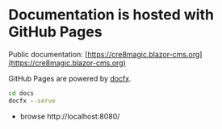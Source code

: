 ---
---

# Documentation is hosted with GitHub Pages

Public documentation: [https://cre8magic.blazor-cms.org](https://cre8magic.blazor-cms.org)

GitHub Pages are powered by [docfx](https://dotnet.github.io/docfx/).

```cmd
cd docs
docfx --serve
```

- browse http://localhost:8080/
